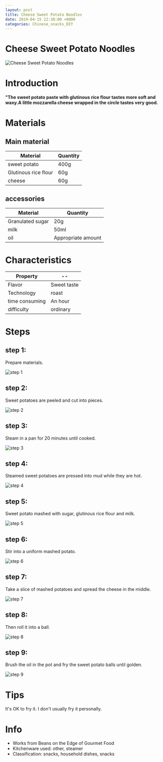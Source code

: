 ```yaml
---
layout: post
title: Cheese Sweet Potato Noodles
date: 2019-04-15 22:30:00 +0800
categories: Chinese_snacks_DIY
---
```


# Cheese Sweet Potato Noodles

![Cheese Sweet Potato Noodles]({{site.baseurl}}/img/423937/423937.jpg)

# Introduction

**"The sweet potato paste with glutinous rice flour tastes more soft and waxy.A little mozzarella cheese wrapped in the circle tastes very good.**

# Materials


## Main material

Material|Quantity
--|--
sweet potato|400g
Glutinous rice flour|60g
cheese|60g

## accessories

Material|Quantity
--|--
Granulated sugar|20g
milk|50ml
oil|Appropriate amount

# Characteristics

Property|--
--|--
Flavor|Sweet taste
Technology|roast
time consuming|An hour
difficulty|ordinary

# Steps

## step 1:

Prepare materials.

![step 1]({{site.baseurl}}/img/423937/1.jpg)

## step 2:

Sweet potatoes are peeled and cut into pieces.

![step 2]({{site.baseurl}}/img/423937/2.jpg)

## step 3:

Steam in a pan for 20 minutes until cooked.

![step 3]({{site.baseurl}}/img/423937/3.jpg)

## step 4:

Steamed sweet potatoes are pressed into mud while they are hot.

![step 4]({{site.baseurl}}/img/423937/4.jpg)

## step 5:

Sweet potato mashed with sugar, glutinous rice flour and milk.

![step 5]({{site.baseurl}}/img/423937/5.jpg)

## step 6:

Stir into a uniform mashed potato.

![step 6]({{site.baseurl}}/img/423937/6.jpg)

## step 7:

Take a slice of mashed potatoes and spread the cheese in the middle.

![step 7]({{site.baseurl}}/img/423937/7.jpg)

## step 8:

Then roll it into a ball.

![step 8]({{site.baseurl}}/img/423937/8.jpg)

## step 9:

Brush the oil in the pot and fry the sweet potato balls until golden.

![step 9]({{site.baseurl}}/img/423937/9.jpg)

# Tips

It's OK to fry it. I don't usually fry it personally.

# Info

- Works from Beans on the Edge of Gourmet Food
- Kitchenware used: other, steamer
- Classification: snacks, household dishes, snacks